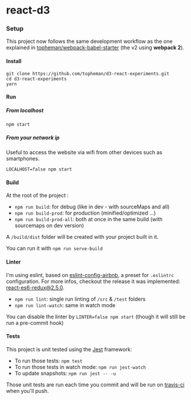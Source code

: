 react-d3
====================

### Setup

This project now follows the same development workflow as the one explained in [topheman/webpack-babel-starter](https://github.com/topheman/webpack-babel-starter) (the v2 using **webpack 2**).

#### Install

```shell
git clone https://github.com/topheman/d3-react-experiments.git
cd d3-react-experiments
yarn
```

#### Run

##### From localhost

`npm start`

##### From your network ip

Useful to access the website via wifi from other devices such as smartphones.

`LOCALHOST=false npm start`

#### Build

At the root of the project :

* `npm run build`: for debug (like in dev - with sourceMaps and all)
* `npm run build-prod`: for production (minified/optimized ...)
* `npm run build-prod-all`: both at once in the same build (with sourcemaps on dev version)

A `/build/dist` folder will be created with your project built in it.

You can run it with `npm run serve-build`

#### Linter

I'm using eslint, based on [eslint-config-airbnb](https://github.com/airbnb/javascript/tree/master/packages/eslint-config-airbnb), a preset for `.eslintrc` configuration. For more infos, checkout the release it was implemented: [react-es6-redux@2.5.0](https://github.com/topheman/react-es6-redux/releases/tag/v2.5.0).

* `npm run lint`: single run linting of `/src` & `/test` folders
* `npm run lint-watch`: same in watch mode

You can disable the linter by `LINTER=false npm start` (though it will still be run a pre-commit hook)

#### Tests

This project is unit tested using the [Jest](https://facebook.github.io/jest/) framework:

* To run those tests: `npm test`
* To run those tests in watch mode: `npm run jest-watch`
* To update snapshots: `npm run jest -- -u`

Those unit tests are run each time you commit and will be run on [travis-ci](https://travis-ci.org/topheman/d3-react-experiments) when you'll push.

